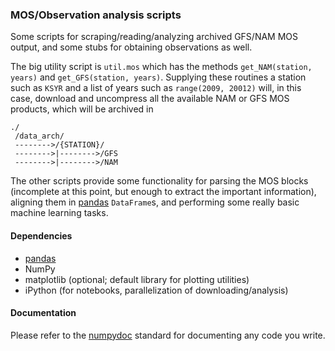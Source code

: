 ### MOS/Observation analysis scripts

Some scripts for scraping/reading/analyzing archived GFS/NAM MOS output, and some stubs for obtaining observations as well.

The big utility script is `util.mos` which has the methods `get_NAM(station, years)` and `get_GFS(station, years)`. Supplying these routines a station such as `KSYR` and a list of years such as `range(2009, 20012)` will, in this case, download and uncompress all the available NAM or GFS MOS products, which will be archived in 

    ./
     /data_arch/
     -------->/{STATION}/
     -------->|-------->/GFS
     -------->|-------->/NAM

The other scripts provide some functionality for parsing the MOS blocks (incomplete at this point, but enough to extract the important information), aligning them in [pandas][] `DataFrame`s, and performing some really basic machine learning tasks.

#### Dependencies

- [pandas][]
- NumPy
- matplotlib (optional; default library for plotting utilities)
- iPython (for notebooks, parallelization of downloading/analysis)

#### Documentation

Please refer to the [numpydoc](https://github.com/numpy/numpy/blob/master/doc/HOWTO_DOCUMENT.rst.txt) standard for documenting any code you write.

[pandas]: http://pandas.pydata.org/
